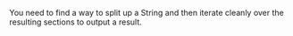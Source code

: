 You need to find a way to split up a String and then iterate cleanly over the resulting sections to output a result. 